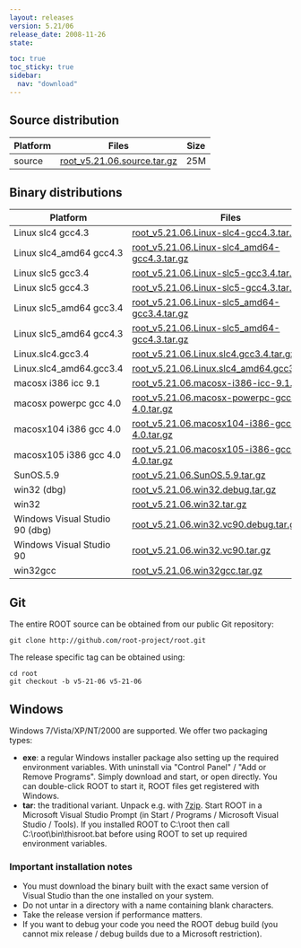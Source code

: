 ```yaml
---
layout: releases
version: 5.21/06
release_date: 2008-11-26
state:

toc: true
toc_sticky: true
sidebar:
  nav: "download"
---
```



## Source distribution

| Platform       | Files | Size |
|-----------|-------|-----|
| source | [root_v5.21.06.source.tar.gz](https://root.cern.ch/download/root_v5.21.06.source.tar.gz) |  25M |


## Binary distributions

| Platform       | Files | Size |
|-----------|-------|-----|
| Linux slc4 gcc4.3 | [root_v5.21.06.Linux-slc4-gcc4.3.tar.gz](https://root.cern.ch/download/root_v5.21.06.Linux-slc4-gcc4.3.tar.gz) |  48M |
| Linux slc4_amd64 gcc4.3 | [root_v5.21.06.Linux-slc4_amd64-gcc4.3.tar.gz](https://root.cern.ch/download/root_v5.21.06.Linux-slc4_amd64-gcc4.3.tar.gz) |  49M |
| Linux slc5 gcc3.4 | [root_v5.21.06.Linux-slc5-gcc3.4.tar.gz](https://root.cern.ch/download/root_v5.21.06.Linux-slc5-gcc3.4.tar.gz) |  47M |
| Linux slc5 gcc4.3 | [root_v5.21.06.Linux-slc5-gcc4.3.tar.gz](https://root.cern.ch/download/root_v5.21.06.Linux-slc5-gcc4.3.tar.gz) |  48M |
| Linux slc5_amd64 gcc3.4 | [root_v5.21.06.Linux-slc5_amd64-gcc3.4.tar.gz](https://root.cern.ch/download/root_v5.21.06.Linux-slc5_amd64-gcc3.4.tar.gz) |  49M |
| Linux slc5_amd64 gcc4.3 | [root_v5.21.06.Linux-slc5_amd64-gcc4.3.tar.gz](https://root.cern.ch/download/root_v5.21.06.Linux-slc5_amd64-gcc4.3.tar.gz) |  49M |
| Linux.slc4.gcc3.4 | [root_v5.21.06.Linux.slc4.gcc3.4.tar.gz](https://root.cern.ch/download/root_v5.21.06.Linux.slc4.gcc3.4.tar.gz) |  48M |
| Linux.slc4_amd64.gcc3.4 | [root_v5.21.06.Linux.slc4_amd64.gcc3.4.tar.gz](https://root.cern.ch/download/root_v5.21.06.Linux.slc4_amd64.gcc3.4.tar.gz) |  49M |
| macosx i386 icc 9.1 | [root_v5.21.06.macosx-i386-icc-9.1.tar.gz](https://root.cern.ch/download/root_v5.21.06.macosx-i386-icc-9.1.tar.gz) |  48M |
| macosx powerpc gcc 4.0 | [root_v5.21.06.macosx-powerpc-gcc-4.0.tar.gz](https://root.cern.ch/download/root_v5.21.06.macosx-powerpc-gcc-4.0.tar.gz) |  45M |
| macosx104 i386 gcc 4.0 | [root_v5.21.06.macosx104-i386-gcc-4.0.tar.gz](https://root.cern.ch/download/root_v5.21.06.macosx104-i386-gcc-4.0.tar.gz) |  45M |
| macosx105 i386 gcc 4.0 | [root_v5.21.06.macosx105-i386-gcc-4.0.tar.gz](https://root.cern.ch/download/root_v5.21.06.macosx105-i386-gcc-4.0.tar.gz) |  36M |
| SunOS.5.9 | [root_v5.21.06.SunOS.5.9.tar.gz](https://root.cern.ch/download/root_v5.21.06.SunOS.5.9.tar.gz) |  51M |
| win32 (dbg) | [root_v5.21.06.win32.debug.tar.gz](https://root.cern.ch/download/root_v5.21.06.win32.debug.tar.gz) |  85M |
| win32 | [root_v5.21.06.win32.tar.gz](https://root.cern.ch/download/root_v5.21.06.win32.tar.gz) |  45M |
| Windows Visual Studio 90 (dbg) | [root_v5.21.06.win32.vc90.debug.tar.gz](https://root.cern.ch/download/root_v5.21.06.win32.vc90.debug.tar.gz) | 109M |
| Windows Visual Studio 90 | [root_v5.21.06.win32.vc90.tar.gz](https://root.cern.ch/download/root_v5.21.06.win32.vc90.tar.gz) |  47M |
| win32gcc | [root_v5.21.06.win32gcc.tar.gz](https://root.cern.ch/download/root_v5.21.06.win32gcc.tar.gz) |  49M |


## Git
The entire ROOT source can be obtained from our public Git repository:

~~~
git clone http://github.com/root-project/root.git
~~~
The release specific tag can be obtained using:
~~~
cd root
git checkout -b v5-21-06 v5-21-06
~~~


## Windows
Windows 7/Vista/XP/NT/2000 are supported. We offer two packaging types:

 * **exe**: a regular Windows installer package also setting up the required environment variables. With uninstall via "Control Panel" / "Add or Remove Programs". Simply download and start, or open directly. You can double-click ROOT to start it, ROOT files get registered with Windows.
 * **tar**: the traditional variant. Unpack e.g. with [7zip](http://www.7-zip.org). Start ROOT in a Microsoft Visual Studio Prompt (in Start / Programs / Microsoft Visual Studio / Tools). If you installed ROOT to C:\root then call C:\root\bin\thisroot.bat before using ROOT to set up required environment variables.

### Important installation notes
 * You must download the binary built with the exact same version of Visual Studio than the one installed on your system.
 * Do not untar in a directory with a name containing blank characters.
 * Take the release version if performance matters.
 * If you want to debug your code you need the ROOT debug build (you cannot mix release / debug builds due to a Microsoft restriction).


